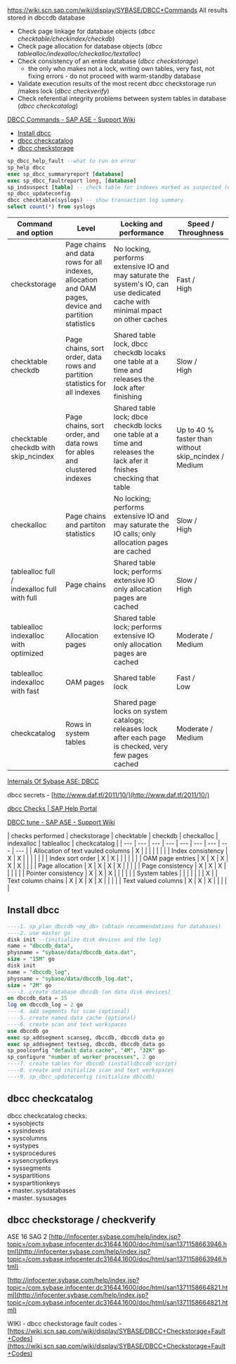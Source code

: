 https://wiki.scn.sap.com/wiki/display/SYBASE/DBCC+Commands
All results stored in dbccdb database

- Check page linkage for database objects (*dbcc checktable/checkindex/checkdb*)
- Check page allocation for database objects (*dbcc tablealloc/indexalloc/checkalloc/textalloc*)
- Check consistency of an entire database (*dbcc checkstorage*)
	- the only who makes not a lock, writing own tables, very fast, not fixing errors - do not proceed with warm-standby database
- Validate execution results of the most recent dbcc checkstorage run /makes lock (*dbcc checkverify*)
- Check referential integrity problems between system tables in database (*dbcc checkcatalog*)

[DBCC Commands - SAP ASE - Support Wiki](https://wiki.scn.sap.com/wiki/display/SYBASE/DBCC+Commands)

- [Install dbcc](#install-dbcc)
- [dbcc checkcatalog](#dbcc-checkcatalog)
- [dbcc checkstorage](#dbcc-checkstorage--checkverify)

```sql
sp_dbcc_help_fault --what to run on error  
sp_help dbcc  
exec sp_dbcc_summaryreport [database]  
exec sp_dbcc_faultreport long, [database]  
sp_indsuspect [table] -- check table for indexes marked as suspected (dbcc reindex)  
sp_dbcc_updateconfig  
dbcc checktable(syslogs) -- show transaction log summary  
select count(*) from syslogs
```


| Command and option | Level | Locking and performance | Speed / Throughness |
| --- | --- | --- | --- |
| checkstorage | Page chains and data rows for all indexes, allocation and OAM pages, device and partition statistics | No locking, performs extensive IO and may saturate the system's IO, can use dedicated cache with minimal mpact on other caches  | Fast / <br />High  |
| checktable checkdb | Page chains, sort order, data rows and partition statistics for all indexes | Shared table lock, dbcc checkdb locaks one table at a time and releases the lock after finishing | Slow / <br />High |
| checktable checkdb with skip_ncindex | Page chains, sort order, and data rows for ables and clustered indexes | Shared table lock; dbce checkdb locks one table at a time and releases the lack afer it fnishes checking that table | Up to 40 % faster than without skip_ncindex / <br />Medium |
| checkalloc | Page chains and partiton statistics | No locking; performs extensive IO and may saturate the IO calls; only allocation pages are cached | Slow / <br/> High |
| tablealloc full / <br/> indexalloc full with full | Page chains | Shared table lock; performs extensive IO only allocation pages are cached | Slow / <br/> High |
| tablealloc indexalloc with optimized | Allocation pages |  Shared table lock; performs extensive IO only allocation pages are cached | Moderate / <br/> Medium |
| tablealloc indexalloc with fast | OAM pages | Shared table lock | Fast / <br/> Low |
| checkcatalog | Rows in system tables | Shared page locks on system catalogs; releases lock after each page is checked, very few pages cached | Moderate / <br/> Medium |

[Internals Of Sybase ASE: DBCC](http://internalsofsybasease.blogspot.com/p/inside-qc.html)

dbcc secrets - [http://www.daf.tf/2011/10/](http://www.daf.tf/2011/10/)

[dbcc Checks | SAP Help Portal](https://help.sap.com/docs/SAP_ASE/4e870f06a15b4bbeb237cca890000421/a8933b36bc2b1014ac27ec4f7f83d103.html?version=16.0.2.0)

[DBCC tune - SAP ASE - Support Wiki](https://wiki.scn.sap.com/wiki/display/SYBASE/DBCC+tune)

| checks performed | checkstorage | checktable | checkdb | checkalloc | indexalloc | tablealloc | checkcatalog |
| --- | --- | --- | --- | --- | --- | --- | --- | --- |
| Allocation of text vauled columns | X |  |  |  |  |  |  |
| Index consistency | X | X |  |  |  |  |  |
| Index sort order | X | X |  |  |  |  |  |
| OAM page entries | X | X | X | X | X |  |  |
| Page allocation | X | X | X | X |  |  |  |
| Page consistency | X | X | X |  |  |  |  |
| Pointer consistency | X | X | X |  |  |  |  |
| System tables |  |  |  |  |  |  | X |
| Text column chains | X | X | X | X |  |  |  |
| Text valued columns | X | X | X |  |  |  |  |



## Install dbcc


```sql
----1. sp_plan_dbccdb <my_db> (obtain recommendations for databases)  
----2. use master go  
disk init --(initialize disk devices and the log)  
name = "dbccdb_data",  
physname = "sybase/data/dbccdb_data.dat",  
size = "15M" go  
disk init  
name = "dbccdb_log",  
physname = "sybase/data/dbccdb_log.dat",  
size = "2M" go  
----3. create database dbccdb (on data disk devices)  
on dbccdb_data = 15  
log on dbccdb_log = 2 go  
----4. add segments for scan (optional)  
----5. create named data cache (optional)  
----6. create scan and text workspaces  
use dbccdb go  
exec sp_addsegment scanseg, dbccdb, dbccdb_data go  
exec sp_addsegment textseg, dbccdb, dbccdb_data go  
sp_poolconfig "default data cache", "4M", "32K" go  
sp_configure "number of worker processes", 2 go  
----7. create tables for dbccdb (installdbccdb script)  
----8. create and initialize scan and text workspaces  
----9. sp_dbcc_updateconfig (initialize dbccdb)
```


## dbcc checkcatalog
  
dbcc checkcatalog checks:  
• sysobjects  
• sysindexes  
• syscolumns  
• systypes  
• sysprocedures  
• sysencryptkeys  
• syssegments  
• syspartitions  
• syspartitionkeys  
• master..sysdatabases  
• master..sysusages


## dbcc checkstorage / checkverify

ASE 16 SAG 2 [http://infocenter.sybase.com/help/index.jsp?topic=/com.sybase.infocenter.dc31644.1600/doc/html/san1371158663946.html](http://infocenter.sybase.com/help/index.jsp?topic=/com.sybase.infocenter.dc31644.1600/doc/html/san1371158663946.html)  
  
[http://infocenter.sybase.com/help/index.jsp?topic=/com.sybase.infocenter.dc31644.1600/doc/html/san1371158664821.html](http://infocenter.sybase.com/help/index.jsp?topic=/com.sybase.infocenter.dc31644.1600/doc/html/san1371158664821.html)  
  
WIKI - dbcc checkstorage fault codes - [https://wiki.scn.sap.com/wiki/display/SYBASE/DBCC+Checkstorage+Fault+Codes](https://wiki.scn.sap.com/wiki/display/SYBASE/DBCC+Checkstorage+Fault+Codes)